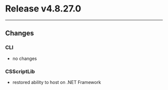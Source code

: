 # Release v4.8.27.0

---

## Changes

### CLI

- no changes

### CSScriptLib

- restored ability to host on .NET Framework

